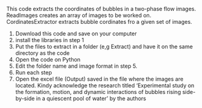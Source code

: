 This code extracts the coordinates of bubbles in a two-phase flow images. 
ReadImages creates an array of images to be worked on.
CordinatesExtractor extracts bubble cordinates fro a given set of images.

1. Download this code and save on your computer
2. install the libraries in step 1
3. Put the files to extract in a folder (e,g Extract) and have it on the same directory as the code
4. Open the code on Python
5. Edit the folder name and image format in step 5.
6. Run each step
7. Open the excel file  (Output) saved in the file where the images are located.
Kindy acknowledge the research titled ‘Experimental study on the formation, motion, and dynamic interactions of bubbles rising side-by-side in a quiescent pool of water’ by the authors 
